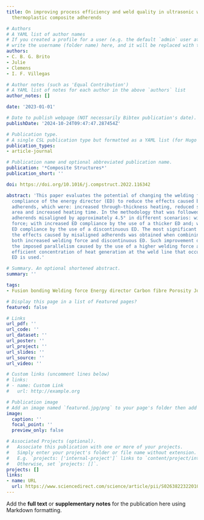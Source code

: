 ```yaml
---
title: On improving process efficiency and weld quality in ultrasonic welding of misaligned
  thermoplastic composite adherends

# Authors
# A YAML list of author names
# If you created a profile for a user (e.g. the default `admin` user at `content/authors/admin/`), 
# write the username (folder name) here, and it will be replaced with their full name and linked to their profile.
authors:
- C. B. G. Brito
- Julie
- Clemens
- I. F. Villegas

# Author notes (such as 'Equal Contribution')
# A YAML list of notes for each author in the above `authors` list
author_notes: []

date: '2023-01-01'

# Date to publish webpage (NOT necessarily Bibtex publication's date).
publishDate: '2024-10-24T09:47:47.287454Z'

# Publication type.
# A single CSL publication type but formatted as a YAML list (for Hugo requirements).
publication_types:
- article-journal

# Publication name and optional abbreviated publication name.
publication: '*Composite Structures*'
publication_short: ''

doi: https://doi.org/10.1016/j.compstruct.2022.116342

abstract: 'This paper evaluates the potential of changing the welding force and the
  compliance of the energy director (ED) to reduce the effects caused by misaligned
  adherends, which were: increased through-thickness heating, reduced size of welded
  area and increased heating time. In the methodology that was followed, we welded
  adherends misaligned by approximately 4.5° in different scenarios: with higher welding
  force; with increased ED compliance by the use of a thicker ED and; with increased
  ED compliance by the use of a discontinuous ED. The most significant reduction of
  the effects caused by misaligned adherends was obtained when combining the use of
  both increased welding force and discontinuous ED. Such improvement derives from
  the imposed parallelism caused by the use of a higher welding force and from a more
  efficient concentration of heat generation at the weld line that occurs when a discontinuous
  ED is used.'

# Summary. An optional shortened abstract.
summary: ''

tags:
- Fusion bonding Welding force Energy director Carbon fibre Porosity Joints/joining

# Display this page in a list of Featured pages?
featured: false

# Links
url_pdf: ''
url_code: ''
url_dataset: ''
url_poster: ''
url_project: ''
url_slides: ''
url_source: ''
url_video: ''

# Custom links (uncomment lines below)
# links:
# - name: Custom Link
#   url: http://example.org

# Publication image
# Add an image named `featured.jpg/png` to your page's folder then add a caption below.
image:
  caption: ''
  focal_point: ''
  preview_only: false

# Associated Projects (optional).
#   Associate this publication with one or more of your projects.
#   Simply enter your project's folder or file name without extension.
#   E.g. `projects: ['internal-project']` links to `content/project/internal-project/index.md`.
#   Otherwise, set `projects: []`.
projects: []
links:
- name: URL
  url: https://www.sciencedirect.com/science/article/pii/S0263822322010741
---
```


Add the **full text** or **supplementary notes** for the publication here using Markdown formatting.
